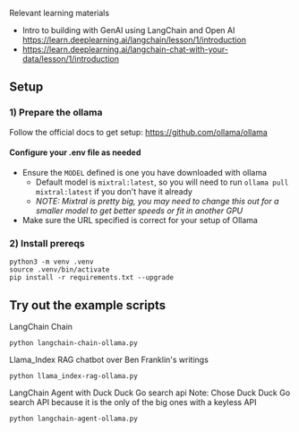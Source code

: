 Relevant learning materials
* Intro to building with GenAI using LangChain and Open AI <https://learn.deeplearning.ai/langchain/lesson/1/introduction>
* https://learn.deeplearning.ai/langchain-chat-with-your-data/lesson/1/introduction


## Setup
### 1) Prepare the ollama
Follow the official docs to get setup: <https://github.com/ollama/ollama>

#### Configure your .env file as needed
* Ensure the `MODEL` defined is one you have downloaded with ollama
    * Default model is `mixtral:latest`, so you will need to run `ollama pull mixtral:latest` if you don't have it already
    * *NOTE: Mixtral is pretty big, you may need to change this out for a smaller model to get better speeds or fit in another GPU*
* Make sure the URL specified is correct for your setup of Ollama

### 2) Install prereqs
```
python3 -m venv .venv
source .venv/bin/activate
pip install -r requirements.txt --upgrade
```

## Try out the example scripts


LangChain Chain
```
python langchain-chain-ollama.py
```

Llama_Index RAG chatbot over Ben Franklin's writings
```
python llama_index-rag-ollama.py
```

LangChain Agent with Duck Duck Go search api
Note: Chose Duck Duck Go search API because it is the only of the big ones with a keyless API
```
python langchain-agent-ollama.py
```



